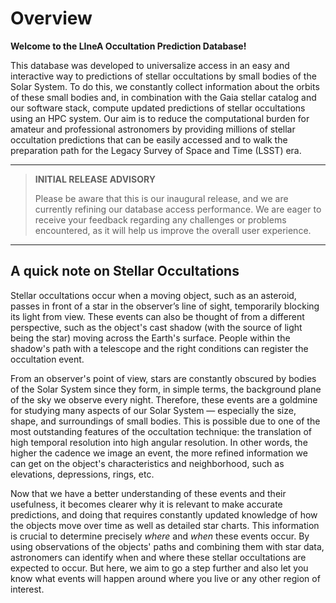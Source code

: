 # Overview

**Welcome to the LIneA Occultation Prediction Database!**

This database was developed to universalize access in an easy and interactive way to predictions of stellar occultations by small bodies of the Solar System. To do this, we constantly collect information about the orbits of these small bodies and, in combination with the Gaia stellar catalog and our software stack, compute updated predictions of stellar occultations using an HPC system. Our aim is to reduce the computational burden for amateur and professional astronomers by providing millions of stellar occultation predictions that can be easily accessed and to walk the preparation path for the Legacy Survey of Space and Time (LSST) era.

---

> **INITIAL RELEASE ADVISORY**
>
> Please be aware that this is our inaugural release, and we are currently refining our database access performance. We are eager to receive your feedback regarding any challenges or problems encountered, as it will help us improve the overall user experience.

---

## A quick note on Stellar Occultations

Stellar occultations occur when a moving object, such as an asteroid, passes in front of a star in the observer’s line of sight, temporarily blocking its light from view. These events can also be thought of from a different perspective, such as the object's cast shadow (with the source of light being the star) moving across the Earth's surface. People within the shadow's path with a telescope and the right conditions can register the occultation event.

From an observer's point of view, stars are constantly obscured by bodies of the Solar System since they form, in simple terms, the background plane of the sky we observe every night. Therefore, these events are a goldmine for studying many aspects of our Solar System — especially the size, shape, and surroundings of small bodies. This is possible due to one of the most outstanding features of the occultation technique: the translation of high temporal resolution into high angular resolution. In other words, the higher the cadence we image an event, the more refined information we can get on the object's characteristics and neighborhood, such as elevations, depressions, rings, etc.

Now that we have a better understanding of these events and their usefulness, it becomes clearer why it is relevant to make accurate predictions, and doing that requires constantly updated knowledge of how the objects move over time as well as detailed star charts. This information is crucial to determine precisely _where_ and _when_ these events occur. By using observations of the objects' paths and combining them with star data, astronomers can identify when and where these stellar occultations are expected to occur. But here, we aim to go a step further and also let you know what events will happen around where you live or any other region of interest.
